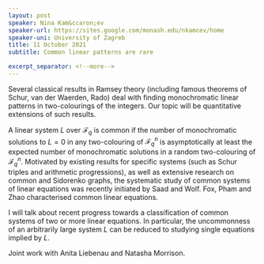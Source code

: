 ```yaml
---
layout: post
speaker: Nina Kam&ccaron;ev
speaker-url: https://sites.google.com/monash.edu/nkamcev/home
speaker-uni: University of Zagreb
title: 11 October 2021
subtitle: Common linear patterns are rare

excerpt_separator: <!--more-->
---
```


Several classical results in Ramsey theory (including famous theorems of Schur, van der Waerden, Rado) deal with finding monochromatic linear patterns in two-colourings of the integers. Our topic will be quantitative extensions of such results.

A linear system $L$ over $\mathcal{F}_q$ is common if the number of monochromatic solutions to $L=0$ in any two-colouring of $\mathcal{F}_q^n$ is asymptotically at least the expected number of monochromatic solutions in a random two-colouring of $\mathcal{F}_q^n$. Motivated by existing results for specific systems (such as Schur triples and arithmetic progressions), as well as extensive research on common and Sidorenko graphs, the systematic study of common systems of linear equations was recently initiated by Saad and Wolf. Fox, Pham and Zhao characterised common linear equations.  

I will talk about recent progress towards a classification of common systems of two or more linear equations. In particular, the uncommonness of an arbitrarily large system $L$ can be reduced to studying single equations implied by $L$.

Joint work with Anita Liebenau and Natasha Morrison.


<!--more-->
